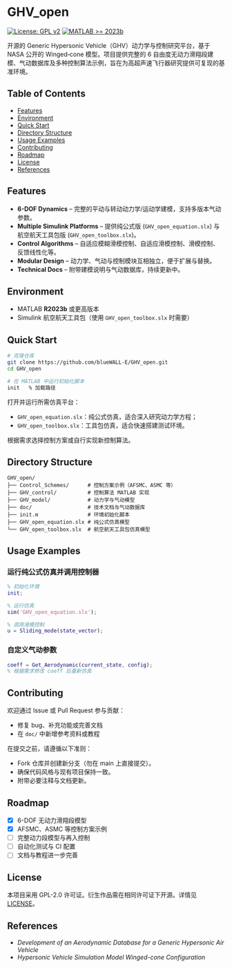 # GHV_open
[![License: GPL v2](https://img.shields.io/badge/License-GPLv2-blue.svg)](./LICENSE)
[![MATLAB >= 2023b](https://img.shields.io/badge/MATLAB-2023b%2B-orange.svg)](#environment)

开源的 Generic Hypersonic Vehicle（GHV）动力学与控制研究平台，基于 NASA 公开的 Winged‑cone 模型。项目提供完整的 6 自由度无动力滑翔段建模、气动数据库及多种控制算法示例，旨在为高超声速飞行器研究提供可复现的基准环境。

## Table of Contents
- [Features](#features)
- [Environment](#environment)
- [Quick Start](#quick-start)
- [Directory Structure](#directory-structure)
- [Usage Examples](#usage-examples)
- [Contributing](#contributing)
- [Roadmap](#roadmap)
- [License](#license)
- [References](#references)

## Features
- **6-DOF Dynamics** – 完整的平动与转动动力学/运动学建模，支持多版本气动参数。
- **Multiple Simulink Platforms** – 提供纯公式版 (`GHV_open_equation.slx`) 与航空航天工具包版 (`GHV_open_toolbox.slx`)。
- **Control Algorithms** – 自适应模糊滑模控制、自适应滑模控制、滑模控制、反馈线性化等。
- **Modular Design** – 动力学、气动与控制模块互相独立，便于扩展与替换。
- **Technical Docs** – 附带建模说明与气动数据库，持续更新中。

## Environment
- MATLAB **R2023b** 或更高版本  
- Simulink 航空航天工具包（使用 `GHV_open_toolbox.slx` 时需要）

## Quick Start
```bash
# 克隆仓库
git clone https://github.com/blueWALL-E/GHV_open.git
cd GHV_open

# 在 MATLAB 中运行初始化脚本
init   % 加载路径
```

打开并运行所需仿真平台：

- `GHV_open_equation.slx`：纯公式仿真，适合深入研究动力学方程；
- `GHV_open_toolbox.slx`：工具包仿真，适合快速搭建测试环境。

根据需求选择控制方案或自行实现新控制算法。

## Directory Structure
```text
GHV_open/
├── Control_Schemes/      # 控制方案示例（AFSMC、ASMC 等）
├── GHV_control/          # 控制算法 MATLAB 实现
├── GHV_model/            # 动力学与气动模型
├── doc/                  # 技术文档与气动数据库
├── init.m                # 环境初始化脚本
├── GHV_open_equation.slx # 纯公式仿真模型
└── GHV_open_toolbox.slx  # 航空航天工具包仿真模型
```

## Usage Examples

### 运行纯公式仿真并调用控制器
```matlab
% 初始化环境
init;

% 运行仿真
sim('GHV_open_equation.slx');

% 调用滑模控制
u = Sliding_mode(state_vector);
```

### 自定义气动参数
```matlab
coeff = Get_Aerodynamic(current_state, config);
% 根据需求修改 coeff 后重新仿真
```

## Contributing
欢迎通过 Issue 或 Pull Request 参与贡献：

- 修复 bug、补充功能或完善文档
- 在 `doc/` 中新增参考资料或教程

在提交之前，请遵循以下准则：

- Fork 仓库并创建新分支（勿在 main 上直接提交）。
- 确保代码风格与现有项目保持一致。
- 附带必要注释与文档更新。

## Roadmap
- [x] 6-DOF 无动力滑翔段模型
- [x] AFSMC、ASMC 等控制方案示例
- [ ] 完整动力段模型与再入控制
- [ ] 自动化测试与 CI 配置
- [ ] 文档与教程进一步完善

## License
本项目采用 GPL-2.0 许可证。衍生作品需在相同许可证下开源。详情见 [LICENSE](./LICENSE)。

## References
- *Development of an Aerodynamic Database for a Generic Hypersonic Air Vehicle*
- *Hypersonic Vehicle Simulation Model Winged-cone Configuration*

